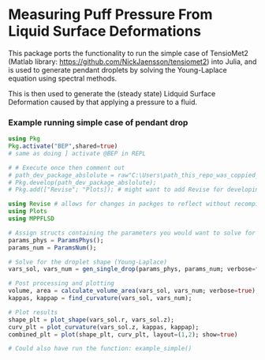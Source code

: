 
# Measuring Puff Pressure From Liquid Surface Deformations
This package ports the functionality to run the simple case of TensioMet2 (Matlab library: https://github.com/NickJaensson/tensiomet2) into Julia, and is used to generate pendant droplets by solving the Young-Laplace equation using spectral methods.

This is then used to generate the (steady state) Lidquid Surface Deformation caused by that applying a pressure to a fluid. 

### Example running simple case of pendant drop

```julia
using Pkg
Pkg.activate("BEP",shared=true)
# same as doing ] activate @BEP in REPL

# # Execute once then comment out
# path_dev_package_abslolute = raw"C:\Users\path_this_repo_was_coppied_to\MPPFLSD"
# Pkg.develop(path_dev_package_abslolute);
# Pkg.add(["Revise"; "Plots]); # might want to add Revise for developing, and additional 

using Revise # allows for changes in packges to reflect without recompiling
using Plots
using MPPFLSD

# Assign structs containing the parameters you would want to solve for
params_phys = ParamsPhys();
params_num = ParamsNum();

# Solve for the droplet shape (Young-Laplace)
vars_sol, vars_num = gen_single_drop(params_phys, params_num; verbose=false)

# Post processing and plotting
volume, area = calculate_volume_area(vars_sol, vars_num; verbose=true);
kappas, kappap = find_curvature(vars_sol, vars_num);

# Plot results
shape_plt = plot_shape(vars_sol.r, vars_sol.z);
curv_plt = plot_curvature(vars_sol.z, kappas, kappap);
combined_plt = plot(shape_plt, curv_plt, layout=(1,2); show=true)

# Could also have run the function: example_simple()

```